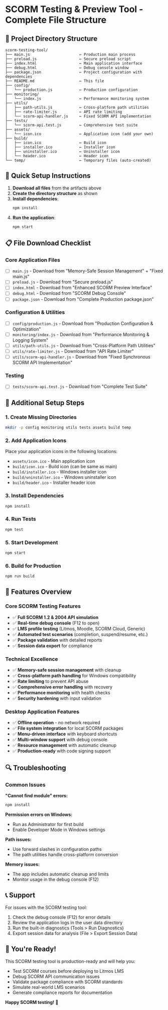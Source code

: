 # SCORM Testing & Preview Tool - Complete File Structure

## 📁 Project Directory Structure

```
scorm-testing-tool/
├── main.js                      ← Production main process
├── preload.js                   ← Secure preload script  
├── index.html                   ← Main application interface
├── debug.html                   ← Debug console window
├── package.json                 ← Project configuration with dependencies
├── README.md                    ← This file
├── config/
│   └── production.js            ← Production configuration
├── monitoring/
│   └── index.js                 ← Performance monitoring system
├── utils/
│   ├── path-utils.js            ← Cross-platform path utilities
│   ├── rate-limiter.js          ← API rate limiting
│   └── scorm-api-handler.js     ← Fixed SCORM API implementation
├── tests/
│   └── scorm-api.test.js        ← Comprehensive test suite
├── assets/
│   └── icon.ico                 ← Application icon (add your own)
├── build/
│   ├── icon.ico                 ← Build icon
│   ├── installer.ico            ← Installer icon  
│   ├── uninstaller.ico          ← Uninstaller icon
│   └── header.ico               ← Header icon
└── temp/                        ← Temporary files (auto-created)
```

## 🚀 Quick Setup Instructions

1. **Download all files** from the artifacts above
2. **Create the directory structure** as shown
3. **Install dependencies**:
   ```bash
   npm install
   ```
4. **Run the application**:
   ```bash
   npm start
   ```

## 📋 File Download Checklist

### Core Application Files
- [ ] `main.js` - Download from "Memory-Safe Session Management" + "Fixed main.js"
- [ ] `preload.js` - Download from "Secure preload.js" 
- [ ] `index.html` - Download from "Enhanced SCORM Preview Interface"
- [ ] `debug.html` - Download from "SCORM Debug Console"
- [ ] `package.json` - Download from "Complete Production package.json"

### Configuration & Utilities
- [ ] `config/production.js` - Download from "Production Configuration & Optimization"
- [ ] `monitoring/index.js` - Download from "Performance Monitoring & Logging System"
- [ ] `utils/path-utils.js` - Download from "Cross-Platform Path Utilities"
- [ ] `utils/rate-limiter.js` - Download from "API Rate Limiter"
- [ ] `utils/scorm-api-handler.js` - Download from "Fixed Synchronous SCORM API Implementation"

### Testing
- [ ] `tests/scorm-api.test.js` - Download from "Complete Test Suite"

## 🔧 Additional Setup Steps

### 1. Create Missing Directories
```bash
mkdir -p config monitoring utils tests assets build temp
```

### 2. Add Application Icons
Place your application icons in the following locations:
- `assets/icon.ico` - Main application icon
- `build/icon.ico` - Build icon (can be same as main)
- `build/installer.ico` - Windows installer icon
- `build/uninstaller.ico` - Windows uninstaller icon  
- `build/header.ico` - Installer header icon

### 3. Install Dependencies
```bash
npm install
```

### 4. Run Tests
```bash
npm test
```

### 5. Start Development
```bash
npm start
```

### 6. Build for Production
```bash
npm run build
```

## 🎯 Features Overview

### Core SCORM Testing Features
- ✅ **Full SCORM 1.2 & 2004 API simulation**
- ✅ **Real-time debug console** (F12 to open)
- ✅ **LMS profile testing** (Litmos, Moodle, SCORM Cloud, Generic)
- ✅ **Automated test scenarios** (completion, suspend/resume, etc.)
- ✅ **Package validation** with detailed reports
- ✅ **Session data export** for compliance

### Technical Excellence  
- ✅ **Memory-safe session management** with cleanup
- ✅ **Cross-platform path handling** for Windows compatibility
- ✅ **Rate limiting** to prevent API abuse
- ✅ **Comprehensive error handling** with recovery
- ✅ **Performance monitoring** with health checks
- ✅ **Security hardening** with input validation

### Desktop Application Features
- ✅ **Offline operation** - no network required
- ✅ **File system integration** for local SCORM packages
- ✅ **Menu-driven interface** with keyboard shortcuts
- ✅ **Multi-window support** with debug console
- ✅ **Resource management** with automatic cleanup
- ✅ **Production-ready** with code signing support

## 🔍 Troubleshooting

### Common Issues

**"Cannot find module" errors:**
```bash
npm install
```

**Permission errors on Windows:**
- Run as Administrator for first build
- Enable Developer Mode in Windows settings

**Path issues:**
- Use forward slashes in configuration paths
- The path utilities handle cross-platform conversion

**Memory issues:**
- The app includes automatic cleanup and limits
- Monitor usage in the debug console (F12)

## 📞 Support

For issues with the SCORM testing tool:
1. Check the debug console (F12) for error details
2. Review the application logs in the user data directory
3. Run the built-in diagnostics (Tools > Run Diagnostics)
4. Export session data for analysis (File > Export Session Data)

## 🎉 You're Ready!

This SCORM testing tool is production-ready and will help you:
- Test SCORM courses before deploying to Litmos LMS
- Debug SCORM API communication issues  
- Validate package compliance with SCORM standards
- Simulate real-world LMS scenarios
- Generate compliance reports for documentation

**Happy SCORM testing!** 🚀